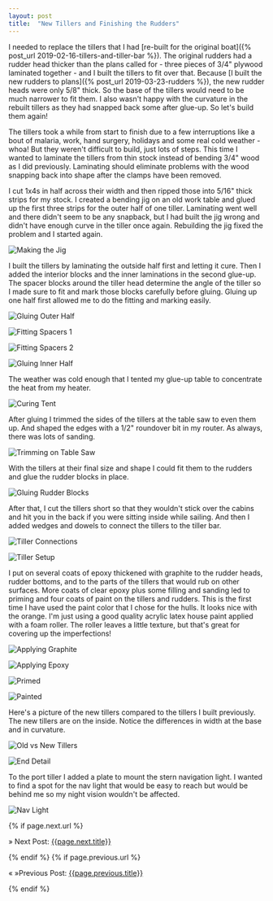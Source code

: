 ```yaml
---
layout: post
title:  "New Tillers and Finishing the Rudders"
---
```


I needed to replace the tillers that I had [re-built for the original boat]({% post_url 2019-02-16-tillers-and-tiller-bar %}). The original rudders had a rudder head thicker than the plans called for - three pieces of 3/4" plywood laminated together - and I built the tillers to fit over that. Because [I built the new rudders to plans]({% post_url 2019-03-23-rudders %}), the new rudder heads were only 5/8" thick. So the base of the tillers would need to be much narrower to fit them. I also wasn't happy with the curvature in the rebuilt tillers as they had snapped back some after glue-up. So let's build them again!

The tillers took a while from start to finish due to a few interruptions like a bout of malaria, work, hand surgery, holidays and some real cold weather - whoa! But they weren't difficult to build, just lots of steps. This time I wanted to laminate the tillers from thin stock instead of bending 3/4" wood as I did previously. Laminating should eliminate problems with the wood snapping back into shape after the clamps have been removed.

I cut 1x4s in half across their width and then ripped those into 5/16" thick strips for my stock. I created a bending jig on an old work table and glued up the first three strips for the outer half of one tiller. Laminating went well and there didn't seem to be any snapback, but I had built the jig wrong and didn't have enough curve in the tiller once again. Rebuilding the jig fixed the problem and I started again.

![Making the Jig](/assets/images/tillers-jig.jpg)

I built the tillers by laminating the outside half first and letting it cure. Then I added the interior blocks and the inner laminations in the second glue-up. The spacer blocks around the tiller head determine the angle of the tiller so I made sure to fit and mark those blocks carefully before gluing. Gluing up one half first allowed me to do the fitting and marking easily.

![Gluing Outer Half](/assets/images/tillers-glue-outer.jpg)

![Fitting Spacers 1](/assets/images/tillers-spacers-1.jpg)

![Fitting Spacers 2](/assets/images/tillers-spacers-2.jpg)

![Gluing Inner Half](/assets/images/tillers-glue-inner.jpg)

The weather was cold enough that I tented my glue-up table to concentrate the heat from my heater.

![Curing Tent](/assets/images/tillers-tent.jpg)

After gluing I trimmed the sides of the tillers at the table saw to even them up. And shaped the edges with a 1/2" roundover bit in my router. As always, there was lots of sanding.

![Trimming on Table Saw](/assets/images/tillers-trimming.jpg)

With the tillers at their final size and shape I could fit them to the rudders and glue the rudder blocks in place.

![Gluing Rudder Blocks](/assets/images/tillers-glue-blocks.jpg)

After that, I cut the tillers short so that they wouldn't stick over the cabins and hit you in the back if you were sitting inside while sailing. And then I added wedges and dowels to connect the tillers to the tiller bar.

![Tiller Connections](/assets/images/tillers-connections.jpg)

![Tiller Setup](/assets/images/tillers-setup.jpg)

I put on several coats of epoxy thickened with graphite to the rudder heads, rudder bottoms, and to the parts of the tillers that would rub on other surfaces. More coats of clear epoxy plus some filling and sanding led to priming and four coats of paint on the tillers and rudders. This is the first time I have used the paint color that I chose for the hulls. It looks nice with the orange. I'm just using a good quality acrylic latex house paint applied with a foam roller. The roller leaves a little texture, but that's great for covering up the imperfections!

![Applying Graphite](/assets/images/tillers-graphite.jpg)

![Applying Epoxy](/assets/images/tillers-epoxy.jpg)

![Primed](/assets/images/tillers-primed.jpg)

![Painted](/assets/images/tillers-painted.jpg)

Here's a picture of the new tillers compared to the tillers I built previously. The new tillers are on the inside. Notice the differences in width at the base and in  curvature.

![Old vs New Tillers](/assets/images/tillers-compare.jpg)

![End Detail](/assets/images/tillers-end.jpg)

To the port tiller I added a plate to mount the stern navigation light. I wanted to find a spot for the nav light that would be easy to reach but would be behind me so my night vision wouldn't be affected.

![Nav Light](/assets/images/tillers-nav-light.jpg)

{% if page.next.url %}
  <p>&raquo; Next Post: <a href="{{page.next.url}}">{{page.next.title}}</a></p>
{% endif %}
{% if page.previous.url %}
  <p>&laquo; »Previous Post: <a href="{{page.previous.url}}">{{page.previous.title}}</a></p>
{% endif %}
